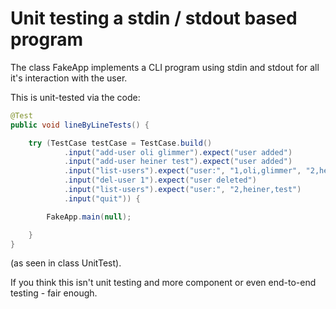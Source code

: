 # Unit testing a stdin / stdout based program

The class FakeApp implements a CLI program using stdin and stdout for all it's interaction with the user.

This is unit-tested via the code:

```java
@Test
public void lineByLineTests() {

    try (TestCase testCase = TestCase.build()
            .input("add-user oli glimmer").expect("user added")
            .input("add-user heiner test").expect("user added")
            .input("list-users").expect("user:", "1,oli,glimmer", "2,heiner,test")
            .input("del-user 1").expect("user deleted")
            .input("list-users").expect("user:", "2,heiner,test")
            .input("quit")) {

        FakeApp.main(null);

    }
}
```
(as seen in class UnitTest).

If you think this isn't unit testing and more component or even end-to-end testing - fair enough.
